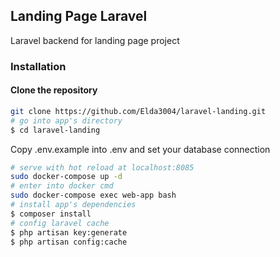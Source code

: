 ## Landing Page Laravel

Laravel backend for landing page project

### Installation

####  Clone the repository

``` bash
git clone https://github.com/Elda3004/laravel-landing.git
# go into app's directory
$ cd laravel-landing
```
Copy .env.example into .env and set your database connection

``` bash
# serve with hot reload at localhost:8085
sudo docker-compose up -d
# enter into docker cmd
sudo docker-compose exec web-app bash
# install app's dependencies
$ composer install
# config laravel cache
$ php artisan key:generate
$ php artisan config:cache
```
